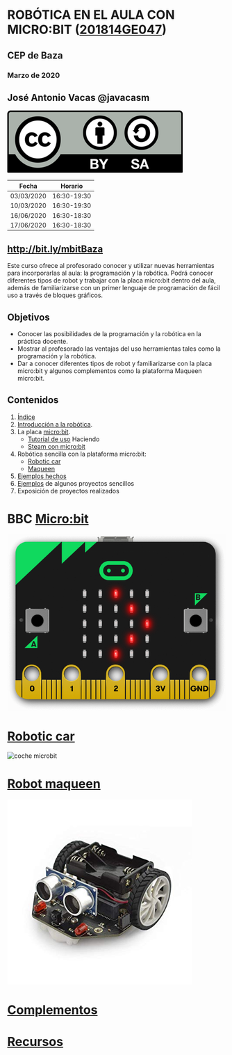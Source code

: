 # ROBÓTICA EN EL AULA CON MICRO:BIT ([201814GE047](https://www.juntadeandalucia.es/educacion/secretariavirtual/consultaCEP/actividad/201814GE047/))

## CEP de Baza

### Marzo de 2020

## José Antonio Vacas @javacasm

![Licencia CC](./images/Licencia_CC.png)


|Fecha|Horario|
|---|---|
|03/03/2020|16:30-19:30
|10/03/2020|16:30-19:30
|16/06/2020|16:30-18:30
|17/06/2020|16:30-18:30

## http://bit.ly/mbitBaza

Este curso ofrece al profesorado conocer y utilizar nuevas herramientas para incorporarlas al aula: la programación y la robótica. Podrá conocer diferentes tipos de robot y trabajar con la placa micro:bit dentro del aula, además de familiarizarse con un primer lenguaje de programación de fácil uso a través de bloques gráficos.

## Objetivos

- Conocer las posibilidades de la programación y la robótica en la práctica docente.
- Mostrar al profesorado las ventajas del uso herramientas tales como la programación y la robótica.
- Dar a conocer diferentes tipos de robot y familiarizarse con la placa micro:bit y algunos complementos como la plataforma Maqueen micro:bit.

## Contenidos

1. [Índice](./Indice.md)
1. [Introducción a la robótica](./IniciacionRobotica.md). 
1. La placa [micro:bit](./microbit.md).
    * [Tutorial de uso](./tutorial.md) 
    Haciendo 
    * [Steam con micro:bit](./STEM.md)
1. Robótica sencilla con la plataforma micro:bit:
    * [Robotic car](./car.md)
    * [Maqueen](./MaQueen.md)
1. [Ejemplos hechos](./ejemplosCursoBaza.md)
1. [Ejemplos](./ejemplos.md) de algunos proyectos sencillos
1. Exposición de proyectos realizados

# BBC [Micro:bit](./microbit.md)

![micro:bit](./images/redirect_scrolling_bit.gif)

# [Robotic car](./car.md)

![coche microbit](https://microbit.micro-log.com/wp-content/uploads/2019/03/microbit-1024x576.jpg)

# [Robot maqueen](./MaQueen.md)

![maqueen](./images/maQueen.jpg)

# [Complementos](./Complementos.md)

# [Recursos](./Recursos.md)



